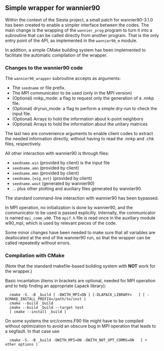 ## Simple wrapper for wannier90

Within the context of the Siesta project, a small patch for
wannier90-3.1.0 has been created to enable a simpler interface between
the codes. The main change is the wrapping of the ``wannier_prog``
program to turn it into a subroutine that can be called directly from
another program. That is the only entry point of the API, as
implemented in the ``wannier90_m`` module.

In addition, a simple CMake building system has been implemented to facilitate
the automatic compilation of the wrapper.

### Changes to the wannier90 code

The ``wannier90_wrapper`` subroutine accepts as arguments:

* The ``seedname`` or file prefix.
* The MPI communicator to be used (only in the MPI version)
* (Optional) nnkp_mode: a flag to request only the generation of a .nnkp file.
* (Optional) dryrun_mode: a flag to perform a simple dry-run to check the input file.
* (Optional) Arrays to hold the information about k-point neighbors
* (Optional) Arrays to hold the information about the unitary matrices

The last two are convenience arguments to enable client codes to
extract the needed information directly, without having to read the
.nnkp and .chk files, respectively.

All other interaction with wannier90 is through files:

* ``seedname.win`` (provided by client) is the input file
* ``seedname.amn`` (provided by client) 
* ``seedname.mmn`` (provided by client)
* ``seedname.{eig_ext}`` (provided by client)
* ``seedname.wout`` (generated by wannier90)
*  ... plus other plotting and auxiliary files generated by wannier90.

The standard command-line interaction with wannier90 has been bypassed.

In MPI operation, no initialization is done by wannier90, and the
communicator to be used is passed explicitly. Internally, the
communicator is named ``mpi_comm_w90``. The ``mpif.h`` file is read
once in the auxiliary module w90_mpi, which is used by relevant pieces
of the code.

Some minor changes have been needed to make sure that all variables
are deallocated at the end of the wannier90 run, so that the wrapper
can be called repeatedly without errors.

### Compilation with CMake

(Note that the standard makefile-based building system with **NOT**
work for the wrapper.)

Basic incantation (items in brackets are optional, needed for MPI
operation and to help finding an appropriate Lapack library):

```
  cmake -S. -B _build [ -DWITH_MPI=ON ] [-DLAPACK_LIBRARY=   ] [ -DCMAKE_INSTALL_PREFIX=/path/to/inst ]
  cmake --build _build
  cmake --build _build --target test   
  [ cmake --install _build ]
```

On some systems the src/comms.F90 file might have to be compiled
without optimization to avoid an obscure bug in MPI operation that
leads to a segfault. In that case use

```
  cmake -S. -B _build -DWITH_MPI=ON -DWITH_NOT_OPT_COMMS=ON   [ + other options ]
```

  

